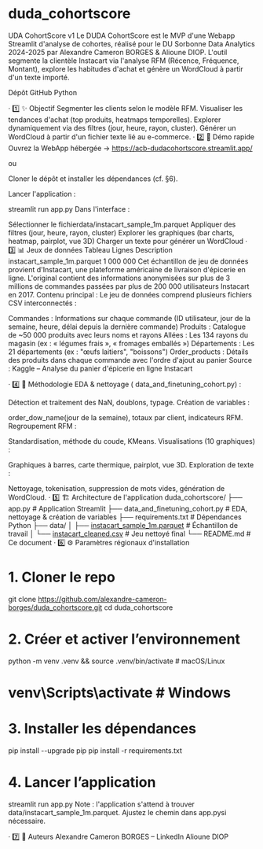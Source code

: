# duda_cohortscore
UDA CohortScore v1
Le DUDA CohortScore est le MVP d'une Webapp Streamlit d'analyse de cohortes, réalisé pour le DU Sorbonne Data Analytics 2024-2025 par Alexandre Cameron BORGES & Alioune DIOP. L'outil segmente la clientèle Instacart via l'analyse RFM (Récence, Fréquence, Montant), explore les habitudes d'achat et génère un WordCloud à partir d'un texte importé.

Dépôt GitHub Python

· 1️⃣ ✨ Objectif
Segmenter les clients selon le modèle RFM.
Visualiser les tendances d'achat (top produits, heatmaps temporelles).
Explorer dynamiquement via des filtres (jour, heure, rayon, cluster).
Générer un WordCloud à partir d'un fichier texte lié au e-commerce.
· 2️⃣ 🚀 Démo rapide
Ouvrez la WebApp hébergée → https://acb-dudacohortscore.streamlit.app/

ou

Cloner le dépôt et installer les dépendances (cf. §6).

Lancer l'application :

streamlit run app.py
Dans l'interface :

Sélectionner le fichierdata/instacart_sample_1m.parquet
Appliquer des filtres (jour, heure, rayon, cluster)
Explorer les graphiques (bar charts, heatmap, pairplot, vue 3D)
Charger un texte pour générer un WordCloud
· 3️⃣ 📊 Jeux de données
Tableau	Lignes	Description
instacart_sample_1m.parquet	1 000 000	Cet échantillon de jeu de données provient d'Instacart, une plateforme américaine de livraison d'épicerie en ligne. L'original contient des informations anonymisées sur plus de 3 millions de commandes passées par plus de 200 000 utilisateurs Instacart en 2017.
Contenu principal : Le jeu de données comprend plusieurs fichiers CSV interconnectés :

Commandes : Informations sur chaque commande (ID utilisateur, jour de la semaine, heure, délai depuis la dernière commande)
Produits : Catalogue de ~50 000 produits avec leurs noms et rayons
Allées : Les 134 rayons du magasin (ex : « légumes frais », « fromages emballés »)
Départements : Les 21 départements (ex : "œufs laitiers", "boissons")
Order_products : Détails des produits dans chaque commande avec l'ordre d'ajout au panier
Source : Kaggle – Analyse du panier d'épicerie en ligne Instacart

· 4️⃣ 🧠 Méthodologie
EDA & nettoyage ( data_and_finetuning_cohort.py) :

Détection et traitement des NaN, doublons, typage.
Création de variables :

order_dow_name(jour de la semaine), totaux par client, indicateurs RFM.
Regroupement RFM :

Standardisation, méthode du coude, KMeans.
Visualisations (10 graphiques) :

Graphiques à barres, carte thermique, pairplot, vue 3D.
Exploration de texte :

Nettoyage, tokenisation, suppression de mots vides, génération de WordCloud.
· 5️⃣ 🏗️ Architecture de l'application
duda_cohortscore/
├── app.py                          # Application Streamlit
├── data_and_finetuning_cohort.py  # EDA, nettoyage & création de variables
├── requirements.txt                # Dépendances Python
├── data/
│   ├── [instacart_sample_1m.parquet](https://drive.google.com/file/d/1znbv-o5XfyWLc_5IcnHosrDdgH8JafDp/view?usp=drive_link) # Échantillon de travail
│   └── [instacart_cleaned.csv](https://drive.google.com/file/d/1pRjgJ3X8CXfcaApv_W-QfZiWTHO71HlS/view?usp=drive_link)       # Jeu nettoyé final
└── README.md                       # Ce document
· 6️⃣ ⚙️ Paramètres régionaux d'installation
# 1. Cloner le repo
git clone https://github.com/alexandre-cameron-borges/duda_cohortscore.git
cd duda_cohortscore

# 2. Créer et activer l’environnement
python -m venv .venv && source .venv/bin/activate  # macOS/Linux
# venv\Scripts\activate                            # Windows

# 3. Installer les dépendances
pip install --upgrade pip
pip install -r requirements.txt

# 4. Lancer l’application
streamlit run app.py
Note : l'application s'attend à trouver data/instacart_sample_1m.parquet. Ajustez le chemin dans app.pysi nécessaire.

· 7️⃣ 🙋 Auteurs
Alexandre Cameron BORGES – LinkedIn
Alioune DIOP
